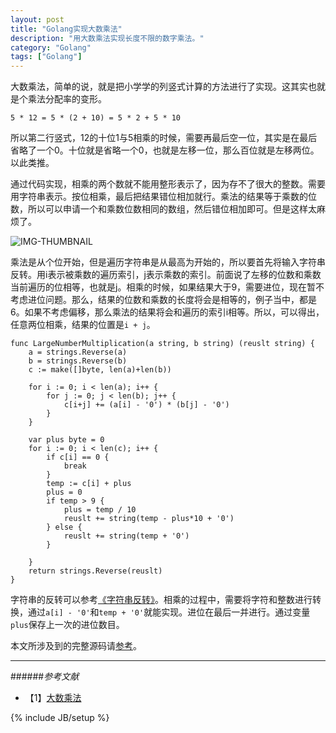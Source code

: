```yaml
---
layout: post
title: "Golang实现大数乘法"
description: "用大数乘法实现长度不限的数字乘法。"
category: "Golang"
tags: ["Golang"]
---
```


大数乘法，简单的说，就是把小学学的列竖式计算的方法进行了实现。这其实也就是个乘法分配率的变形。

	5 * 12 = 5 * (2 + 10) = 5 * 2 + 5 * 10

所以第二行竖式，12的十位1与5相乘的时候，需要再最后空一位，其实是在最后省略了一个0。十位就是省略一个0，也就是左移一位，那么百位就是左移两位。以此类推。

通过代码实现，相乘的两个数就不能用整形表示了，因为存不了很大的整数。需要用字符串表示。按位相乘，最后把结果错位相加就行。乘法的结果等于乘数的位数，所以可以申请一个和乘数位数相同的数组，然后错位相加即可。但是这样太麻烦了。

![IMG-THUMBNAIL](http://cyeam.qiniudn.com/bignum.png)

乘法是从个位开始，但是遍历字符串是从最高为开始的，所以要首先将输入字符串反转。用i表示被乘数的遍历索引，j表示乘数的索引。前面说了左移的位数和乘数当前遍历的位相等，也就是j。相乘的时候，如果结果大于9，需要进位，现在暂不考虑进位问题。那么，结果的位数和乘数的长度将会是相等的，例子当中，都是6。如果不考虑偏移，那么乘法的结果将会和遍历的索引i相等。所以，可以得出，任意两位相乘，结果的位置是`i + j`。

	func LargeNumberMultiplication(a string, b string) (reuslt string) {
		a = strings.Reverse(a)
		b = strings.Reverse(b)
		c := make([]byte, len(a)+len(b))
	
		for i := 0; i < len(a); i++ {
			for j := 0; j < len(b); j++ {
				c[i+j] += (a[i] - '0') * (b[j] - '0')
			}
		}
	
		var plus byte = 0
		for i := 0; i < len(c); i++ {
			if c[i] == 0 {
				break
			}
			temp := c[i] + plus
			plus = 0
			if temp > 9 {
				plus = temp / 10
				reuslt += string(temp - plus*10 + '0')
			} else {
				reuslt += string(temp + '0')
			}
	
		}
		return strings.Reverse(reuslt)
	}

字符串的反转可以参考[《字符串反转》](http://blog.cyeam.com/golang/2014/08/14/go_reverse)。相乘的过程中，需要将字符和整数进行转换，通过`a[i] - '0'`和`temp + '0'`就能实现。进位在最后一并进行。通过变量`plus`保存上一次的进位数目。

本文所涉及到的完整源码请[参考](https://github.com/mnhkahn/go_code/blob/master/largenumberx.go)。

---

######*参考文献*
+ 【1】[大数乘法](http://www2.lssh.tp.edu.tw/~hlf/class-1/lang-c/big_num3.htm)


{% include JB/setup %}
